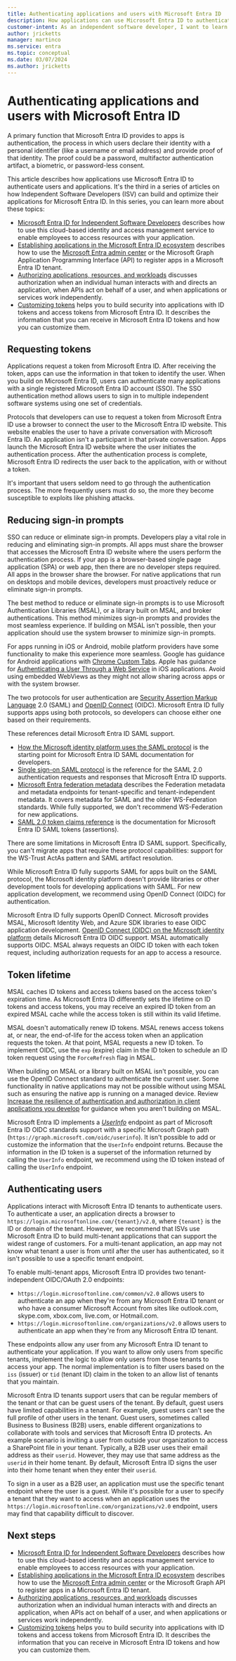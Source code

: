 ```yaml
---
title: Authenticating applications and users with Microsoft Entra ID
description: How applications can use Microsoft Entra ID to authenticate users and applications
customer-intent: As an independent software developer, I want to learn how to use Microsoft Entra ID to authenticate users and applications.
author: jricketts
manager: martinco
ms.service: entra
ms.topic: conceptual
ms.date: 03/07/2024
ms.author: jricketts
---
```

# Authenticating applications and users with Microsoft Entra ID

A primary function that Microsoft Entra ID provides to apps is authentication, the process in which users declare their identity with a personal identifier (like a username or email address) and provide proof of that identity. The proof could be a password, multifactor authentication artifact, a biometric, or password-less consent.

This article describes how applications use Microsoft Entra ID to authenticate users and applications. It's the third in a series of articles on how Independent Software Developers (ISV) can build and optimize their applications for Microsoft Entra ID. In this series, you can learn more about these topics:

- [Microsoft Entra ID for Independent Software Developers](guide-for-independent-software-developers.md) describes how to use this cloud-based identity and access management service to enable employees to access resources with your application.
- [Establishing applications in the Microsoft Entra ID ecosystem](establishing-applications.md) describes how to use the [Microsoft Entra admin center](https://entra.microsoft.com/) or the Microsoft Graph Application Programming Interface (API) to register apps in a Microsoft Entra ID tenant.
- [Authorizing applications, resources, and workloads](authorizing-applications-resources-workloads.md) discusses authorization when an individual human interacts with and directs an application, when APIs act on behalf of a user, and when applications or services work independently.
- [Customizing tokens](customizing-tokens.md) helps you to build security into applications with ID tokens and access tokens from Microsoft Entra ID. It describes the information that you can receive in Microsoft Entra ID tokens and how you can customize them.

## Requesting tokens

Applications request a token from Microsoft Entra ID. After receiving the token, apps can use the information in that token to identify the user. When you build on Microsoft Entra ID, users can authenticate many applications with a single registered Microsoft Entra ID account (SSO). The SSO authentication method allows users to sign in to multiple independent software systems using one set of credentials.

Protocols that developers can use to request a token from Microsoft Entra ID use a browser to connect the user to the Microsoft Entra ID website. This website enables the user to have a private conversation with Microsoft Entra ID. An application isn't a participant in that private conversation. Apps launch the Microsoft Entra ID website where the user initiates the authentication process. After the authentication process is complete, Microsoft Entra ID redirects the user back to the application, with or without a token.

It's important that users seldom need to go through the authentication process. The more frequently users must do so, the more they become susceptible to exploits like phishing attacks.

## Reducing sign-in prompts

SSO can reduce or eliminate sign-in prompts. Developers play a vital role in reducing and eliminating sign-in prompts. All apps must share the browser that accesses the Microsoft Entra ID website where the users perform the authentication process. If your app is a browser-based single page application (SPA) or web app, then there are no developer steps required. All apps in the browser share the browser. For native applications that run on desktops and mobile devices, developers must proactively reduce or eliminate sign-in prompts.

The best method to reduce or eliminate sign-in prompts is to use Microsoft Authentication Libraries (MSAL), or a library built on MSAL, and broker authentications. This method minimizes sign-in prompts and provides the most seamless experience. If building on MSAL isn't possible, then your application should use the system browser to minimize sign-in prompts.

For apps running in iOS or Android, mobile platform providers have some functionality to make this experience more seamless. Google has guidance for Android applications with [Chrome Custom Tabs](https://developer.chrome.com/multidevice/android/customtabs). Apple has guidance for [Authenticating a User Through a Web Service](https://developer.apple.com/documentation/authenticationservices/authenticating_a_user_through_a_web_service) in iOS applications. Avoid using embedded WebViews as they might not allow sharing across apps or with the system browser.

The two protocols for user authentication are [Security Assertion Markup Language](auth-saml.md) 2.0 (SAML) and [OpenID Connect](auth-oidc.md) (OIDC). Microsoft Entra ID fully supports apps using both protocols, so developers can choose either one based on their requirements.

These references detail Microsoft Entra ID SAML support.

- [How the Microsoft identity platform uses the SAML protocol](~/identity-platform/saml-protocol-reference.md) is the starting point for Microsoft Entra ID SAML documentation for developers.
- [Single sign-on SAML protocol](~/identity-platform/single-sign-on-saml-protocol.md) is the reference for the SAML 2.0 authentication requests and responses that Microsoft Entra ID supports.
- [Microsoft Entra federation metadata](~/identity-platform/federation-metadata.md) describes the Federation metadata and metadata endpoints for tenant-specific and tenant-independent metadata. It covers metadata for SAML and the older WS-Federation standards. While fully supported, we don't recommend WS-Federation for new applications.
- [SAML 2.0 token claims reference](~/identity-platform/reference-saml-tokens.md) is the documentation for Microsoft Entra ID SAML tokens (assertions).

There are some limitations in Microsoft Entra ID SAML support. Specifically, you can't migrate apps that require these protocol capabilities: support for the WS-Trust ActAs pattern and SAML artifact resolution.

While Microsoft Entra ID fully supports SAML for apps built on the SAML protocol, the Microsoft identity platform doesn't provide libraries or other development tools for developing applications with SAML. For new application development, we recommend using OpenID Connect (OIDC) for authentication.

Microsoft Entra ID fully supports OpenID Connect. Microsoft provides MSAL, Microsoft Identity Web, and Azure SDK libraries to ease OIDC application development. [OpenID Connect (OIDC) on the Microsoft identity platform](~/identity-platform/v2-protocols-oidc.md) details Microsoft Entra ID OIDC support. MSAL automatically supports OIDC. MSAL always requests an OIDC ID token with each token request, including authorization requests for an app to access a resource.

## Token lifetime

MSAL caches ID tokens and access tokens based on the access token's expiration time. As Microsoft Entra ID differently sets the lifetime on ID tokens and access tokens, you may receive an expired ID token from an expired MSAL cache while the access token is still within its valid lifetime.

MSAL doesn't automatically renew ID tokens. MSAL renews access tokens at, or near, the end-of-life for the access token when an application requests the token. At that point, MSAL requests a new ID token. To implement OIDC, use the `exp` (expire) claim in the ID token to schedule an ID token request using the `ForceRefresh` flag in MSAL.

When building on MSAL or a library built on MSAL isn't possible, you can use the OpenID Connect standard to authenticate the current user. Some functionality in native applications may not be possible without using MSAL such as ensuring the native app is running on a managed device. Review [Increase the resilience of authentication and authorization in client applications you develop](resilience-client-app.md) for guidance when you aren't building on MSAL.

Microsoft Entra ID implements a [*UserInfo*](~/identity-platform/userinfo.md) endpoint as part of Microsoft Entra ID OIDC standards support with a specific Microsoft Graph path (`https://graph.microsoft.com/oidc/userinfo`). It isn't possible to add or customize the information that the `UserInfo` endpoint returns. Because the information in the ID token is a superset of the information returned by calling the `UserInfo` endpoint, we recommend using the ID token instead of calling the `UserInfo` endpoint.

## Authenticating users

Applications interact with Microsoft Entra ID tenants to authenticate users. To authenticate a user, an application directs a browser to `https://login.microsoftonline.com/{tenant}/v2.0`, where `{tenant}` is the ID or domain of the tenant. However, we recommend that ISVs use Microsoft Entra ID to build multi-tenant applications that can support the widest range of customers. For a multi-tenant application, an app may not know what tenant a user is from until after the user has authenticated, so it isn't possible to use a specific tenant endpoint.

To enable multi-tenant apps, Microsoft Entra ID provides two tenant-independent OIDC/OAuth 2.0 endpoints:

- `https://login.microsoftonline.com/common/v2.0` allows users to authenticate an app when they're from any Microsoft Entra ID tenant or who have a consumer Microsoft Account from sites like outlook.com, skype.com, xbox.com, live.com, or Hotmail.com.
- `https://login.microsoftonline.com/organizations/v2.0` allows users to authenticate an app when they're from any Microsoft Entra ID tenant.

These endpoints allow any user from any Microsoft Entra ID tenant to authenticate your application. If you want to allow only users from specific tenants, implement the logic to allow only users from those tenants to access your app. The normal implementation is to filter users based on the `iss` (issuer) or `tid` (tenant ID) claim in the token to an allow list of tenants that you maintain.

Microsoft Entra ID tenants support users that can be regular members of the tenant or that can be guest users of the tenant. By default, guest users have limited capabilities in a tenant. For example, guest users can't see the full profile of other users in the tenant. Guest users, sometimes called Business to Business (B2B) users, enable different organizations to collaborate with tools and services that Microsoft Entra ID protects. An example scenario is inviting a user from outside your organization to access a SharePoint file in your tenant. Typically, a B2B user uses their email address as their `userid`. However, they may use that same address as the `userid` in their home tenant. By default, Microsoft Entra ID signs the user into their home tenant when they enter their `userid`.

To sign in a user as a B2B user, an application must use the specific tenant endpoint where the user is a guest. While it's possible for a user to specify a tenant that they want to access when an application uses the `https://login.microsoftonline.com/organizations/v2.0` endpoint, users may find that capability difficult to discover.

## Next steps

- [Microsoft Entra ID for Independent Software Developers](guide-for-independent-software-developers.md) describes how to use this cloud-based identity and access management service to enable employees to access resources with your application.
- [Establishing applications in the Microsoft Entra ID ecosystem](establishing-applications.md) describes how to use the [Microsoft Entra admin center](https://entra.microsoft.com/) or the Microsoft Graph API to register apps in a Microsoft Entra ID tenant.
- [Authorizing applications, resources, and workloads](authorizing-applications-resources-workloads.md) discusses authorization when an individual human interacts with and directs an application, when APIs act on behalf of a user, and when applications or services work independently.
- [Customizing tokens](customizing-tokens.md) helps you to build security into applications with ID tokens and access tokens from Microsoft Entra ID. It describes the information that you can receive in Microsoft Entra ID tokens and how you can customize them.

